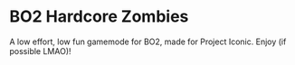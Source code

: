 # BO2 Hardcore Zombies
A low effort, low fun gamemode for BO2, made for Project Iconic. Enjoy (if possible LMAO)!
